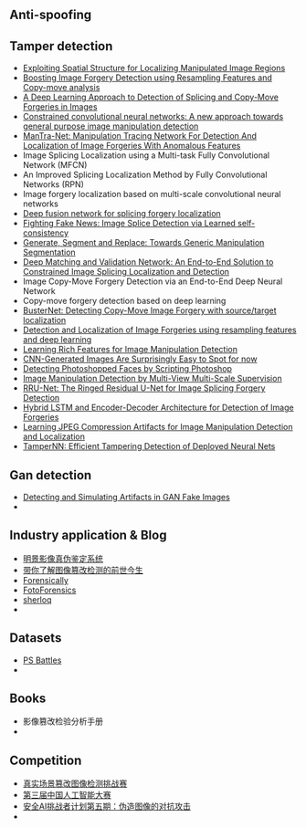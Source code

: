 ## Anti-spoofing






## Tamper detection

- [Exploiting Spatial Structure for Localizing Manipulated Image Regions](https://openaccess.thecvf.com/content_ICCV_2017/papers/Bappy_Exploiting_Spatial_Structure_ICCV_2017_paper.pdf)
- [Boosting Image Forgery Detection using Resampling Features and Copy-move analysis](https://arxiv.org/abs/1802.03154)
- [A Deep Learning Approach to Detection of Splicing and Copy-Move Forgeries in Images](https://bv.univ-poitiers.fr/access/content/user/bdiall03/PhD_Image_Forensic_XLIM/Articles/CNN-MF/A%20Deep%20Learning%20Approach%20to%20Detection%20Forgeries%20in%20Images2016.pdf)
- [Constrained convolutional neural networks: A new approach towards general purpose image manipulation detection](https://github.com/grasses/Constrained-CNN)
- [ManTra-Net: Manipulation Tracing Network For Detection And Localization of Image Forgeries With Anomalous Features](https://github.com/ISICV/ManTraNet)
- Image Splicing Localization using a Multi-task Fully Convolutional Network (MFCN)
- An Improved Splicing Localization Method by Fully Convolutional Networks (RPN)
- Image forgery localization based on multi-scale convolutional neural networks
- [Deep fusion network for splicing forgery localization](https://openaccess.thecvf.com/content_ECCVW_2018/papers/11130/Liu_Deep_fusion_network_for_splicing_forgery_localization_ECCVW_2018_paper.pdf)
- [Fighting Fake News: Image Splice Detection via Learned self-consistency](https://www2.eecs.berkeley.edu/Pubs/TechRpts/2018/EECS-2018-67.pdf)
- [Generate, Segment and Replace: Towards Generic Manipulation Segmentation](https://arxiv.org/pdf/1811.09729v1)
- [Deep Matching and Validation Network: An End-to-End Solution to Constrained Image Splicing Localization and Detection](https://arxiv.org/pdf/1705.09765.pdf)
- Image Copy-Move Forgery Detection via an End-to-End Deep Neural Network
- Copy-move forgery detection based on deep learning
- [BusterNet: Detecting Copy-Move Image Forgery with source/target localization](https://openaccess.thecvf.com/content_ECCV_2018/papers/Rex_Yue_Wu_BusterNet_Detecting_Copy-Move_ECCV_2018_paper.pdf)
- [Detection and Localization of Image Forgeries using resampling features and deep learning](https://vision.ece.ucsb.edu/sites/vision.ece.ucsb.edu/files/publications/2017_04_cvpr_mediaforensics_workshop.pdf)
- [Learning Rich Features for Image Manipulation Detection](https://paperswithcode.com/paper/learning-rich-features-for-image-manipulation)
- [CNN-Generated Images Are Surprisingly Easy to Spot for now](https://openaccess.thecvf.com/content_CVPR_2020/papers/Wang_CNN-Generated_Images_Are_Surprisingly_Easy_to_Spot..._for_Now_CVPR_2020_paper.pdf)
- [Detecting Photoshopped Faces by Scripting Photoshop](https://paperswithcode.com/paper/detecting-photoshopped-faces-by-scripting)
- [Image Manipulation Detection by Multi-View Multi-Scale Supervision](https://paperswithcode.com/paper/image-manipulation-detection-by-multi-view)
- [RRU-Net: The Ringed Residual U-Net for Image Splicing Forgery Detection](https://paperswithcode.com/paper/rru-net-the-ringed-residual-u-net-for-image)
- [Hybrid LSTM and Encoder-Decoder Architecture for Detection of Image Forgeries](https://paperswithcode.com/paper/hybrid-lstm-and-encoder-decoder-architecture)
- [Learning JPEG Compression Artifacts for Image Manipulation Detection and Localization](https://paperswithcode.com/paper/learning-jpeg-compression-artifacts-for-image)
- [TamperNN: Efficient Tampering Detection of Deployed Neural Nets](https://paperswithcode.com/paper/tampernn-efficient-tampering-detection-of)





## Gan detection

- [Detecting and Simulating Artifacts in GAN Fake Images](https://github.com/ColumbiaDVMM/AutoGAN)
- 

 



## Industry application & Blog

- [明景影像真伪鉴定系统](https://www.jianshu.com/p/85c70de321ae)
- [带你了解图像篡改检测的前世今生](https://zhuanlan.zhihu.com/p/110093560)
- [Forensically](https://29a.ch/photo-forensics/#noise-analysis)    
- [FotoForensics](http://fotoforensics.com/)
- [sherloq](https://github.com/GuidoBartoli/sherloq)
- 



## Datasets

- [PS Battles](https://cs.paperswithcode.com/paper/180404866)
- 



## Books

- 影像篡改检验分析手册
- 



## Competition

- [真实场景篡改图像检测挑战赛](https://tianchi.aliyun.com/competition/entrance/531945/introduction)
- [第三届中国人工智能大赛](https://ai.xm.gov.cn/competition/competition-detail.html?id=a8e0c40dbb2347fba8b3c9a6294efa5b)
- [安全AI挑战者计划第五期：伪造图像的对抗攻击](https://tianchi.aliyun.com/competition/entrance/531812/information)
- 
